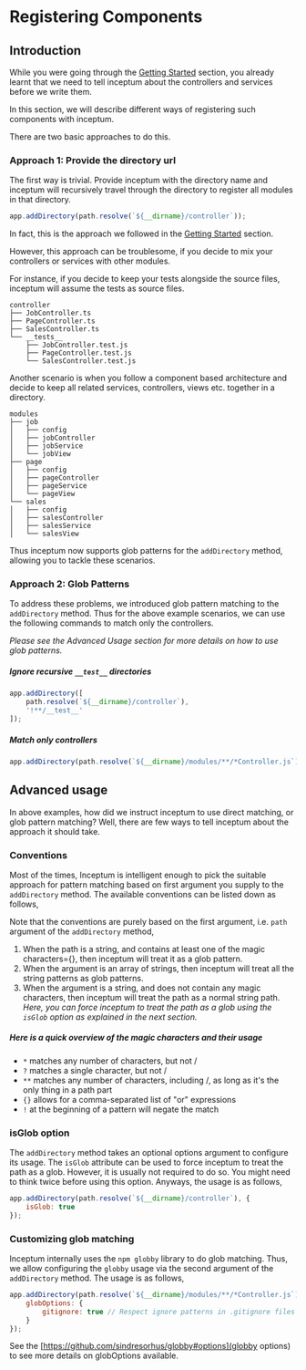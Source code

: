 # Registering Components

## Introduction

While you were going through the [Getting Started](GETTING_STARTED.md) section, you already learnt 
that we need to tell inceptum about the controllers and services before we write them. 

In this section, we will describe different ways of registering such components with inceptum.

There are two basic approaches to do this. 

### Approach 1: Provide the directory url 
The first way is trivial. Provide inceptum with the directory name and inceptum will recursively travel 
through the directory to register all modules in that directory. 

```js
app.addDirectory(path.resolve(`${__dirname}/controller`));
```

In fact, this is the approach we followed
in the [Getting Started](GETTING_STARTED.md) section. 

However, this approach can be troublesome, if you decide to mix your controllers or services with other 
modules. 

For instance, if you decide to keep your tests alongside the source files, inceptum will assume
the tests as source files. 

```
controller
├── JobController.ts
├── PageController.ts
├── SalesController.ts
└── __tests__
    ├── JobController.test.js
    ├── PageController.test.js
    └── SalesController.test.js
```

Another scenario is when you follow a component based architecture and decide to
keep all related services, controllers, views etc. together in a directory.

```
modules
├── job
│   ├── config
│   ├── jobController
│   ├── jobService
│   └── jobView
├── page
│   ├── config
│   ├── pageController
│   ├── pageService
│   └── pageView
└── sales
│   ├── config
│   ├── salesController
│   ├── salesService
│   └── salesView
```

Thus inceptum now supports glob patterns for the `addDirectory` method, allowing you to tackle these scenarios.

### Approach 2: Glob Patterns
 
To address these problems, we introduced glob pattern matching to the `addDirectory` method. 
Thus for the above example scenarios, we can use the following commands to match only the controllers.

*Please see the Advanced Usage section for more details on how to use glob patterns.*

##### Ignore recursive `__test__` directories
```js
app.addDirectory([
    path.resolve(`${__dirname}/controller`), 
    '!**/__test__'
]);
```

##### Match only controllers
```js
app.addDirectory(path.resolve(`${__dirname}/modules/**/*Controller.js`))
```

## Advanced usage

In above examples, how did we instruct inceptum to use direct matching, or glob pattern matching? 
Well, there are few ways to tell inceptum about the approach it should take. 

### Conventions
Most of the times, Inceptum is intelligent enough to pick the suitable approach for pattern matching based on first argument you
supply to the `addDirectory` method. The available conventions can be listed down as follows,

Note that the conventions are purely based on the first argument, i.e. `path` argument of the `addDirectory` method,

1. When the path is a string, and contains at least one of the magic characters={}, then inceptum will treat it 
as a glob pattern.
1. When the argument is an array of strings, then inceptum will treat all the string patterns as glob patterns.
1. When the argument is a string, and does not contain any magic characters, then inceptum will treat the path
as a normal string path. *Here, you can force inceptum to treat the path as a glob using the `isGlob` option as
explained in the next section.*

##### Here is a quick overview of the magic characters and their usage

* `*` matches any number of characters, but not /
* `?` matches a single character, but not /
* `**` matches any number of characters, including /, as long as it's the only thing in a path part
* `{}` allows for a comma-separated list of "or" expressions
* `!` at the beginning of a pattern will negate the match


### isGlob option
The `addDirectory` method takes an optional options argument to configure its usage. The `isGlob` attribute can
be used to force inceptum to treat the path as a glob. However, it is usually not required to do so. You might
need to think twice before using this option. Anyways, the usage is as follows,

```js
app.addDirectory(path.resolve(`${__dirname}/controller`), { 
    isGlob: true 
});
```

### Customizing glob matching
Inceptum internally uses the `npm globby` library to do glob matching. Thus, we allow configuring the `globby`
usage via the second argument of the `addDirectory` method. The usage is as follows,

```js
app.addDirectory(path.resolve(`${__dirname}/modules/**/*Controller.js`), { 
    globOptions: {
        gitignore: true // Respect ignore patterns in .gitignore files that apply to the globbed files.
    }
});
```

See the [https://github.com/sindresorhus/globby#options](globby options) to see more details on globOptions available.
